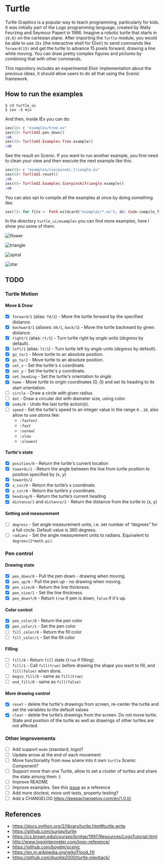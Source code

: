 # Turtle

Turtle Graphics is a popular way to teach programming, particularly for kids. It
was initially part of the Logo programming language, created by Wally Feurzing
and Seymour Papert in 1966. Imagine a robotic turtle that starts in `{0,0}` on
the cartesian plane. After importing the `Turtle` module, you would be able to
use `IEx` (the interactive shell for Elixir) to send commands like `forward(15)`
and get the turtle to advance 15 pixels forward, drawing a line while moving.
You can draw pretty complex figures and
pictures by combining that with other commands.

This repository includes an experimental Elixir implementation about the
previous ideas, it should allow users to do all that using the Scenic
framework.

## How to run the examples

```console
$ cd turtle_ui
$ iex -S mix
```

And then, inside IEx you can do:

```elixir
iex(1)> c "examples/tree.ex"
iex(2)> TurtleUI.pen_down()
:ok
iex(3)> TurtleUI.Examples.Tree.example()
:ok
```

See the result on Scenic. If you want to run another example, you first need to
clean your view and then execute the next example like this:

```elixir
iex(4)> c "examples/sierpinski_triangle.ex"
iex(5)> TurtleUI.reset()
:ok
iex(6)> TurtleUI.Examples.SierpinskiTriangle.example()
:ok
```

You can also opt to compile all the examples at once by doing something like:

```elixir
iex(7)> for file <- Path.wildcard("examples/*.ex"), do: Code.compile_file(file)
```

In the directory `turtle_ui/examples` you can find more examples, here I show you some of them:

![flower](./turtle_ui/examples/flower.png)

![triangle](./turtle_ui/examples/sierpinski_triangle.png)

![spiral](./turtle_ui/examples/spiral.png)

![star](./turtle_ui/examples/star.png)

## TODO

### Turtle Motion

#### Move & Draw

* [x] `forward/1` (alias: `fd/1`) - Move the turtle forward by the specified distance.
* [x] `backward/1` (aliases: `bk/1`, `back/1`) - Move the turtle backward by given distance.
* [x] `right/1` (alias: `rt/1`) - Turn turtle right by _angle_ units (_degress_ by default).
* [x] `left/1` (alias: `lt/1`) - Turn turtle left by _angle_ units (_degress_ by default).
* [x] `go_to/1` - Move turtle to an absolute position.
* [x] `go_to/2` - Move turtle to an absolute position.
* [x] `set_x` - Set the turtle's x coordinate.
* [x] `set_y` - Set the turtle's y coordinate.
* [x] `set_heading` - Set the turtle's orientation to _angle_.
* [x] `home` - Move turtle to origin coordinates (0, 0) and set its heading to its start orientation.
* [ ] `circle` - Draw a circle with given radius.
* [ ] `dot` - Draw a circular dot with diameter size, using color.
* [x] `undo/0` - Undo the last turtle action(s).
* [ ] `speed` - Set the turtle's speed to an integer value in the range `0..10`, also allow to use _atoms_ like:
  - `:fastest`
  - `:fast`
  - `:normal`
  - `:slow`
  - `:slowest`

#### Turtle's state

* [x] `position/0` - Return the turtle's current location
* [x] `towards/1` - Return the angle between the line from turtle position to position specified by (x, y)
* [x] `towards/2`
* [x] `x_cor/0` - Return the turtle’s x coordinate.
* [x] `y_cor/0` - Return the turtle’s y coordinate.
* [x] `heading/0` - Return the turtle’s current heading
* [x] `distance/1` and `distance/2` - Return the distance from the turtle to (x, y)

#### Setting and measurement

* [ ] `degress` - Set angle measurement units, i.e. set number of “degrees” for
  a full circle. Default value is 360 degrees.
* [ ] `radians` - Set the angle measurement units to radians. Equivalent to `degrees(2*math.pi)`.

### Pen control

#### Drawing state

* [x] `pen_down/0` - Pull the pen down - drawing when moving.
* [x] `pen_up/0` - Pull the pen up - no drawing when moving.
* [x] `pen_size/0` - Return the line thickness.
* [x] `pen_size/1` - Set the line thickness.
* [x] `pen_down?/0` - Return `true` if pen is down, `false` if it's up.

#### Color control

* [x] `pen_color/0` - Return the pen color
* [x] `pen_color/1` - Set the pen color
* [ ] `fill_color/0` - Return the fill color
* [ ] `fill_color/1` - Set the fill color

#### Filling

* [ ] `fill/0` - Return `fill` state (`true` if filling).
* [ ] `fill/1` - Call `fill(true)` before drawing the shape you want to fill, and `fill(false)` when done.
* [ ] `begin_fill/0` - same as `fill(true)`
* [ ] `end_fill/0` - same as `fill(false)`

#### More drawing control

* [x] `reset` - delete the turtle's drawings from screen, re-center the turtle
      and set the variables to the default values
* [x] `clear` - delete the turtle’s drawings from the screen. Do not move
      turtle. State and position of the turtle as well as drawings of other
      turtles are not affected.

### Other improvements

* [ ] Add support `mode` (standard, logo)?
* [ ] Update arrow at the end of each movement
* [ ] Move functionality from `Home` scene into it own `turtle` Scenic Component?
* [ ] Support more than one Turtle, allow to set a cluster of turtles and share the state among them :)
* [ ] Improve README
* [ ] Improve examples. See this [issue](https://github.com/sunjay/turtle/issues/25) as a reference
* [ ] Add more doctest, more unit tests, property testing?
* [ ] Add a CHANGELOG https://keepachangelog.com/en/1.0.0/

## References

* https://docs.python.org/2/library/turtle.html#turtle.write
* https://github.com/sunjay/turtle
* https://cs.brown.edu/courses/bridge/1997/Resources/LogoTutorial.html
* http://www.logointerpreter.com/logo-reference/
* https://github.com/boydm/scenic
* https://en.m.wikipedia.org/wiki/Flood_fill
* https://github.com/buckle2000/turtle-playback/
